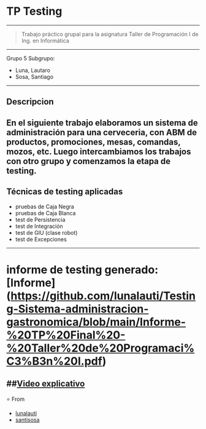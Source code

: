 # TP Testing
---
> Trabajo práctico grupal para la asignatura Taller de Programación I de Ing. en Informática
---
Grupo 5
Subgrupo:
- Luna, Lautaro
- Sosa, Santiago
---
Descripcion
---
En el siguiente trabajo elaboramos un sistema de administración para una cerveceria, con ABM de productos, promociones, mesas, comandas, mozos, etc. Luego intercambiamos los trabajos con otro grupo y comenzamos la etapa de testing.
---
Técnicas de testing aplicadas
---
- pruebas de Caja Negra
- pruebas de Caja Blanca
- test de Persistencia
- test de Integración
- test de GIU (clase robot)
- test de Excepciones
---
# informe de testing generado: [Informe] (https://github.com/lunalauti/Testing-Sistema-administracion-gastronomica/blob/main/Informe-%20TP%20Final%20-%20Taller%20de%20Programaci%C3%B3n%20I.pdf)
##[Video explicativo](https://youtu.be/oxrWkaBpzio)
---
⭐️ From 
- [lunalauti](https://github.com/lunalauti)
- [santisosa](https://github.com/santisosa)

